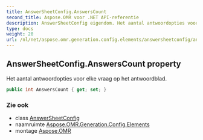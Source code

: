 ```yaml
---
title: AnswerSheetConfig.AnswersCount
second_title: Aspose.OMR voor .NET API-referentie
description: AnswerSheetConfig eigendom. Het aantal antwoordopties voor elke vraag op het antwoordblad.
type: docs
weight: 20
url: /nl/net/aspose.omr.generation.config.elements/answersheetconfig/answerscount/
---
```

## AnswerSheetConfig.AnswersCount property

Het aantal antwoordopties voor elke vraag op het antwoordblad.

```csharp
public int AnswersCount { get; set; }
```

### Zie ook

* class [AnswerSheetConfig](../)
* naamruimte [Aspose.OMR.Generation.Config.Elements](../../answersheetconfig/)
* montage [Aspose.OMR](../../../)


